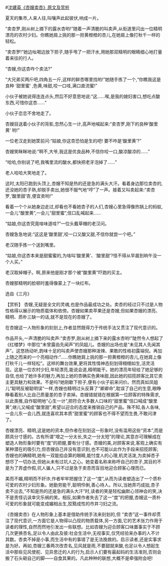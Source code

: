 #[沈建英《杏嫂卖杏》原文及赏析](https://www.vrrw.net/wx/15186.html)

夏天的集市,人来人往,叫嚷声此起彼伏,响成一片。

“卖杏罗,刚从树上摘下的露水杏哟!”随着一声清脆的叫卖声,从街道里闪出一位精明漂亮的农村少妇。你瞧她肩上挑的那一担黄橙橙的杏儿,在她肩上像打秋千一样的轻松。

“卖杏罗!”她边吆喝边放下担子,随手甩了一把汗水,用她那双精明的眼睛细心地打量着来往的行人。

“杏嫂,你这杏咋个卖法?”

“大兄弟买两斤吧,四角五一斤,这样的鲜杏哪里找哟!”她随手拣了一个,“你瞧我这是良种 ‘甜里蜜’ ,色黄,味甜,咬一口哇,满口直流蜜!”

小伙子被她说得连连点头,然后不好意思地说:“这……唉,是我的媳妇害口,想吃点酸东西,可惜你这杏……”

小伙子恋恋不舍地走了。

杏嫂目送着小伙子的背影,忽然心生一计,高声地喊起来:“卖杏罗,刚下的良种‘酸里黄’ 哟!”

一位老汉走到她筐前问:“姑娘,你这杏恐怕是生的吧! 要不咋是‘酸里黄’?”

杏嫂笑眯眯地说:“啊不,大爷,我这是优良品种,不信你咬一口,酸凉酸凉的……”

“哈哈,你别说了吧,我嘴里流的酸水,都快把老牙泡掉了……”

老人哈哈大笑地走了。

这时,太阳已跑到头顶上,杏嫂不知是热的还是急的满头大汗。看着身边那位卖杏的,还没她的杏子熟,却脱手卖出,她很不服气地“哼”了一声。接着又叫卖起来:“卖杏罗,‘酸里甜’杏,便宜卖哟!”

看着一个个从她身边走过,却看也不看她杏子的人们,杏嫂心里急得像热锅上的蚂蚁,一会儿“酸里黄”,一会儿“甜里蜜”,信口乱喊起来……

“姑娘,你这杏究竟啥味道哇?”一位头戴草帽的老汉问。

杏嫂急急地说:“这这是‘酸里甜’,咬一口又酸又甜,不信你就尝一个吧。”

老汉随手拣一个送到嘴里。

“姑娘,你这杏本来是甜蜜蜜的,为啥叫‘酸里黄’、‘酸里甜’?怪不得从早晨到晌午没一个人买。”

老汉取掉帽子。啊,原来他是刚才那个被“酸里黄”吓跑的买主。

杏嫂那精明的脸顿时羞得像蒙上了一块红布。

选自《三月》



【赏析】 杏嫂,无疑是全文的灵魂,也是作品最成功之处。卖杏的经过只不过是人物性格得以展示的物质载体和依傍。杏嫂如果卖苹果还是杏嫂,但如果杏嫂的漂亮、精明、质朴三缺一的话,就不是现在的杏嫂了。

在杏嫂这一人物形象的刻划上,作者显然既得力于传统手法又贯注了现代意识的。

作品开头,一声清脆的叫卖声:“卖杏罗,刚从树上摘下来的露水杏哟!”陡然令人想起了《红楼梦》中那位“未曾露齿先闻声”的凤姐儿。杏嫂的出场也是“未见其人先闻其声”。这悠扬动听,韵味十足的叫卖声使杏嫂那种泼辣、果敢的性格初露端倪。再加上随之而来的一个亮相动作:“……你瞧她肩上挑的那一担黄橙橙的杏儿,在她肩上像打秋千儿一样轻松”。这样的舞台效果,更将其性情神态刻划得栩栩如生,活灵活现。这是一位农村少妇,年轻漂亮,能说会道,精明能干。她的漂亮年轻给了她足够的自信,也给了她许多的魅力,再加上她的杏确实色黄味甜,因此她的招揽顾客比其它卖主更具魅力和效果。不是吗?她刚歇下担子,便有小伙子前来问价。然而真如凤姐儿“聪明反被聪明误”一样,杏嫂也精明过头反算了“卿卿命”,耽误了自己的生意,眼睁睁看着别人比自己质量差的杏子卖掉。杏嫂错就错在根据第一位顾客的特殊需求,以此类推,自作聪明地“心生一计”,把符合大多数人口味的“甜里蜜”信口喊成“酸里黄”,继儿又喊成“酸里甜”,希望以迎合的态度来推销自己的产品。殊不知,各人各味,一会儿东一会儿西,就连喜欢其本质“甜里蜜”的顾客也不得不望而生畏,不敢问津了。

杏嫂漂亮、精明,这是她的资本,但作者在刻划这一形象时,没有滥用这些“资本”,而是颇具分寸感的。古有所谓“增之一分太长,失之一分太短”的理论,其意亦可理解成在塑造人物形象时要有“度”的把握,要有分寸感。杏嫂的美,对顾客来说,客观上确实有某种潜在的吸引力,但杏嫂自己并没有意识到,也不可能以此作为手段来招揽顾客; 杏嫂也的确精明,她有一双能掐会算的眼睛,能忖度人的心理,机灵活泼,为卖掉杏子想尽了一切办法,但她从未有过坑人之心。她变着名称来称呼自己的杏子,其目的不是为了弄虚作假,坑人骗人,只不过是急于卖杏而盲目地迎合顾客心理而已。

美而不媚,精明而不奸诈,作者牢牢把握住了这一“度”,从而为读者塑造出了一个质朴可爱的农村少妇形象。她勤劳能干,聪明伶俐,善心待人。所以,当她弄巧成拙,杏子卖不出去,“不知是热的还是急的满头大汗”时,读者的笑是轻松幽默心领神会的笑,决不是责怪讥讽幸灾乐祸的笑。相反,如果作者失去了这一“度”的把握,杏嫂这一质朴可爱的形象就可能变成媚相丛生,狡黠成性的市井刁妇之流。

《杏嫂卖杏》在人物形象上基本是借助传统手法来刻划的,但 “卖杏”这一事件却贯注了现代意识,一方面它是人物得以凸现的物质载体,另一方面,它的艺术张力作用于读者的理性,自然而然地引发出一些联想。比如杏嫂为迎合顾客口味置事实于不顾几次更换杏名,足以令人由此及彼:社会生活中,无视事实,仅凭经验来办事的人不计其数。杏卖不掉是小事,而生活中有的事错了是无法挽救的。启示读者,还是实事求是为好。再如,杏嫂三番两次改杏名,见风就是雨,不要甜就来酸,也足以令人想起生活中那些见风使舵、见异思迁的人的行为,启示人们要有最起码的生活准则,否则会搬了石头砸自己的脚——自食其果的。凡此种种的联想,大概不是牵强附会吧!

